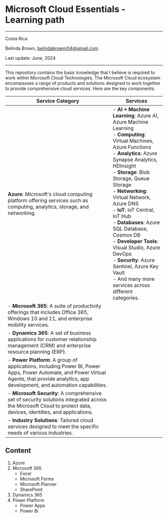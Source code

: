 # Microsoft Cloud Essentials - Learning path
----------

Costa Rica

Belinda Brown, belindabrownr04@gmail.com

Last update: June, 2024

----------

This repository contains the basic knowledge that I believe is required to work within Microsoft Cloud Technologies. The Microsoft Cloud ecosystem encompasses a range of products and solutions designed to work together to provide comprehensive cloud services. Here are the key components:

| Service Category | Services |
| --- | --- | 
| **Azure**: Microsoft's cloud computing platform offering services such as computing, analytics, storage, and networking. |    - **AI + Machine Learning**: Azure AI, Azure Machine Learning <br/> - **Computing**: Virtual Machines, Azure Functions <br/> - **Analytics**: Azure Synapse Analytics, HDInsight <br/> - **Storage**: Blob Storage, Queue Storage <br/> - **Networking**: Virtual Network, Azure DNS <br/> - **IoT**: IoT Central, IoT Hub <br/> - **Databases**: Azure SQL Database, Cosmos DB <br/> - **Developer Tools**: Visual Studio, Azure DevOps <br/> - **Security**: Azure Sentinel, Azure Key Vault <br/> - And many more services across different categories.        |
| - **Microsoft 365**: A suite of productivity offerings that includes Office 365, Windows 10 and 11, and enterprise mobility services. |            |
| - **Dynamics 365**: A set of business applications for customer relationship management (CRM) and enterprise resource planning (ERP). |            |
| - **Power Platform**: A group of applications, including Power BI, Power Apps, Power Automate, and Power Virtual Agents, that provide analytics, app development, and automation capabilities. |            |
| - **Microsoft Security**: A comprehensive set of security solutions integrated across the Microsoft Cloud to protect data, devices, identities, and applications. |            |
| - **Industry Solutions**: Tailored cloud services designed to meet the specific needs of various industries. |            |

## Content
1. Azure 
2. Microsoft 365
    - Excel 
    - Microsoft Forms 
    - Microsoft Planner
    - SharePoint 
3. Dynamics 365
4. Power Platform
    - Power Apps 
    - Power Bi

